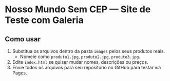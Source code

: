 # Nosso Mundo Sem CEP — Site de Teste com Galeria

## Como usar

1. Substitua os arquivos dentro da pasta `images` pelos seus produtos reais.
   - Nomeie como `produto1.jpg`, `produto2.jpg`, `produto3.jpg`.
2. Edite `index.html` se quiser mudar nomes, descrições ou preços.
3. Envie todos os arquivos para seu repositório no GitHub para testar via Pages.
